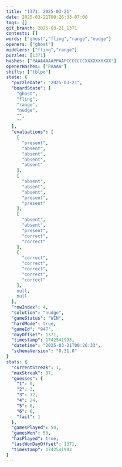 ```yaml
---
title: "1371: 2025-03-21"
date: 2025-03-21T00:26:33-07:00
tags: []
git_branch: 2025-03-21_1371
contests: []
words: ["ghost","fling","range","nudge"]
openers: ["ghost"]
middlers: ["fling","range"]
puzzles: [1371]
hashes: ["PAAAAAAAPPAAPCCCCCCCXXXXXXXXXX"]
openerHashes: ["PAAAA"]
shifts: ["tblpo"]
state: {
  "puzzleDate": "2025-03-21",
  "boardState": [
    "ghost",
    "fling",
    "range",
    "nudge",
    "",
    ""
  ],
  "evaluations": [
    [
      "present",
      "absent",
      "absent",
      "absent",
      "absent"
    ],
    [
      "absent",
      "absent",
      "absent",
      "present",
      "present"
    ],
    [
      "absent",
      "absent",
      "present",
      "correct",
      "correct"
    ],
    [
      "correct",
      "correct",
      "correct",
      "correct",
      "correct"
    ],
    null,
    null
  ],
  "rowIndex": 4,
  "solution": "nudge",
  "gameStatus": "WIN",
  "hardMode": true,
  "gameId": "947",
  "dayOffset": 1371,
  "timestamp": 1742541993,
  "datetime": "2025-03-21T00:26:33",
  "schemaVersion": "0.31.0"
}
stats: {
  "currentStreak": 1,
  "maxStreak": 37,
  "guesses": {
    "1": 0,
    "2": 3,
    "3": 12,
    "4": 24,
    "5": 8,
    "6": 6,
    "fail": 1
  },
  "gamesPlayed": 54,
  "gamesWon": 53,
  "hasPlayed": true,
  "lastWonDayOffset": 1371,
  "timestamp": 1742541993
}
---
```

<!-- more -->
